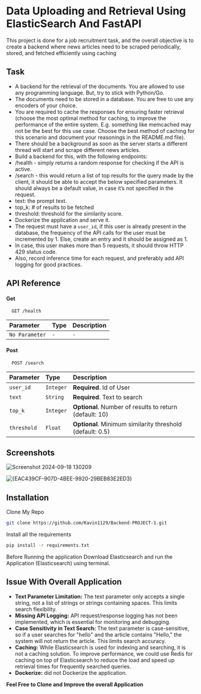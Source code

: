 
# Data Uploading and Retrieval Using ElasticSearch And FastAPI

This project is done for a job recruitment task, and the overall objective is to create a backend where news articles need to be scraped periodically, stored, and fetched efficiently using caching

## Task
* A backend for the retrieval of the documents. You are allowed to use any programming language. But, try to stick with Python/Go.
* The documents need to be stored in a database. You are free to use any encoders of your choice.
* You are required to cache the responses for ensuring faster retrieval (choose the most optimal method for caching, to improve the performance of the entire system. E.g. something like memcached may not be the best for this use case. Choose the best method of caching for this scenario and document your reasonings in the README.md file).
* There should be a background as soon as the server starts a different thread will start and scrape different news articles.
* Build a backend for this, with the following endpoints:
* /health - simply returns a random response for checking if the API is active.
* /search - this would return a list of top results for the query made by the client, it should be able to accept the below specified parameters. It should always be a default value, in case it’s not specified in the request.
* text: the prompt text.
* top_k: # of results to be fetched
* threshold: threshold for the similarity score.
* Dockerize the application and serve it.
* The request must have a `user_id`, if this user is already present in the database, the frequency of the API calls for the user must be incremented by 1. Else, create an entry and it should be assigned as 1.
* In case, this user makes more than 5 requests, it should throw HTTP 429 status code.
* Also, record inference time for each request, and preferably add API logging for good practices.
## API Reference

#### Get 

```http
  GET /health
```

| Parameter | Type     | Description                |
| :-------- | :------- | :------------------------- |
| `No Parameter` | `-` | `-` |

#### Post

```http
  POST /search
```

| Parameter | Type     | Description                       |
| :-------- | :------- | :-------------------------------- |
| `user_id`      | `Integer` | **Required**. Id of User |
| `text`      | `String` | **Required**. Text to search |
| `top_k`      | `Integer` | **Optional**.  Number of results to return (default: 10) |
| `threshold`      | `Float` | **Optional**. Minimum similarity threshold (default: 0.5) |



## Screenshots

![Screenshot 2024-09-18 130209](https://github.com/user-attachments/assets/6ce291b7-d592-4af9-bdc1-f4097abf38d0)

![{EAC439CF-907D-4BEE-9920-29BEB83E2ED3}](https://github.com/user-attachments/assets/47431853-7bf6-46c6-98df-3f738328a43a)
## Installation

Clone My Repo
```bash
git clone https://github.com/Kavin1129/Backend-PROJECT-1.git
```
Install all the requirements
```bash
pip install -r requirements.txt
```

Before Running the application Download Elasticsearch and run the Application (Elasticsearch) using terminal.
    
## Issue With Overall Application

* **Text Parameter Limitation:** The text parameter only accepts a single string, not a list of strings or strings containing spaces. This limits search flexibility.
* **Missing API Logging:** API request/response logging has not been implemented, which is essential for monitoring and debugging.
* **Case Sensitivity in Text Search:** The text parameter is case-sensitive, so if a user searches for "hello" and the article contains "Hello," the system will not return the article. This limits search accuracy.
* **Caching:** While Elasticsearch is used for indexing and searching, it is not a caching solution. To improve performance, we could use Redis for caching on top of Elasticsearch to reduce the load and speed up retrieval times for frequently searched queries.
* **Dockerize:** did not Dockerize the application.

**Feel Free to Clone and Improve the overall Application**
